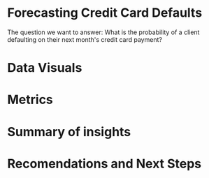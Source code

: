 # Forecasting Credit Card Defaults
The question we want to answer: What is the probability of a client defaulting on their next month's credit card payment?

# Data Visuals 


# Metrics

# Summary of insights

# Recomendations and Next Steps

